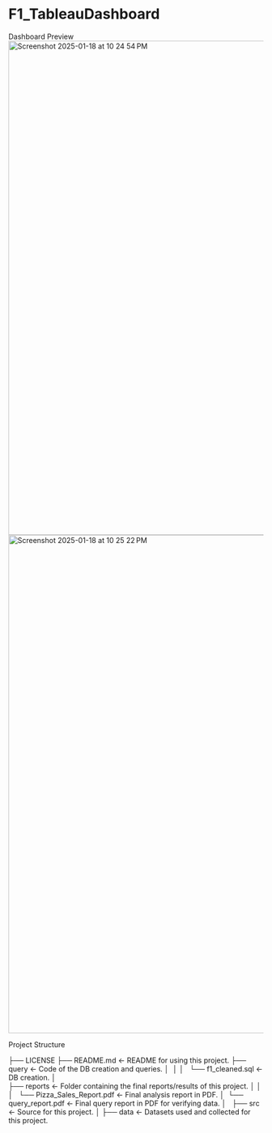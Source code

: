 # F1_TableauDashboard

Dashboard Preview 
<img width="977" alt="Screenshot 2025-01-18 at 10 24 54 PM" src="https://github.com/user-attachments/assets/ada98e41-c7f1-4dcb-91d1-28ddf40ed4fb" />
<img width="985" alt="Screenshot 2025-01-18 at 10 25 22 PM" src="https://github.com/user-attachments/assets/9fe0da02-d971-4dd7-8cc0-d60fd3945a51" />




Project Structure

├── LICENSE
├── README.md          <- README for using this project.
├── query              <- Code of the DB creation and queries.
│   │
│   └── f1_cleaned.sql       <- DB creation.
│   
├── reports            <- Folder containing the final reports/results of this project.
│   │
│   └── Pizza_Sales_Report.pdf   <- Final analysis report in PDF.
│   └── query_report.pdf         <- Final query report in PDF for verifying data.
│   
├── src                <- Source for this project.
    │
    ├── data           <- Datasets used and collected for this project.
